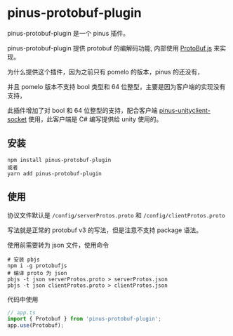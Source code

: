 pinus-protobuf-plugin
====================

pinus-protobuf-plugin 是一个 pinus 插件。

pinus-protobuf-plugin 提供 protobuf 的编解码功能, 内部使用 [ProtoBuf.js](https://www.npmjs.com/package/protobufjs) 来实现。

为什么提供这个插件，因为之前只有 pomelo 的版本，pinus 的还没有，

并且 pomelo 版本不支持 bool 类型和 64 位整型，主要是因为客户端的实现没有支持，

此插件增加了对 bool 和 64 位整型的支持，配合客户端 [pinus-unityclient-socket](https://github.com/bruce48x/pomelo-unityclient-socket) 使用，此客户端是 C# 编写提供给 unity 使用的。

## 安装

```
npm install pinus-protobuf-plugin
或者
yarn add pinus-protobuf-plugin
```

## 使用

协议文件默认是 `/config/serverProtos.proto` 和 `/config/clientProtos.proto`

写法就是正常的 protobuf v3 的写法，但是注意不支持 package 语法。

使用前需要转为 json 文件，使用命令
```shell
# 安装 pbjs
npm i -g protobufjs
# 编译 proto 为 json
pbjs -t json serverProtos.proto > serverProtos.json
pbjs -t json clientProtos.proto > clientProtos.json
```

代码中使用
```typescript
// app.ts
import { Protobuf } from 'pinus-protobuf-plugin';
app.use(Protobuf);
```

